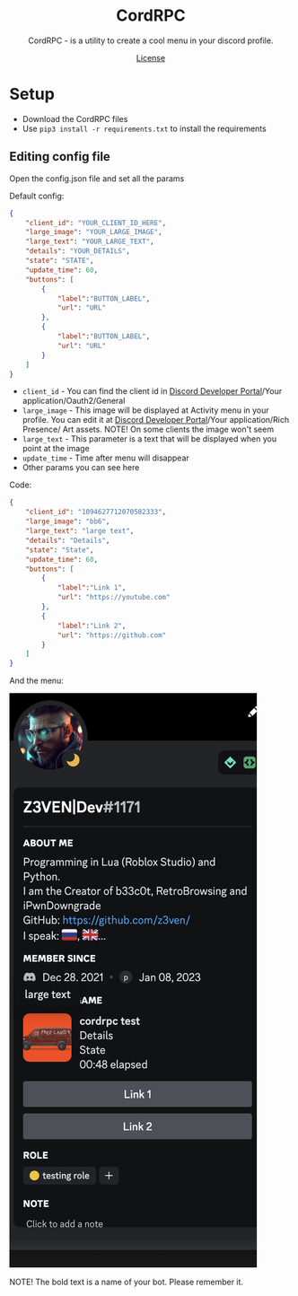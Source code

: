 <h1 align="center">CordRPC</h1>
<p align="center">CordRPC - is a utility to create a cool menu in your discord profile.</p>
<p align="center"><a href="LICENSE">License</a>

# Setup
* Download the CordRPC files
* Use `pip3 install -r requirements.txt` to install the requirements
## Editing config file
Open the config.json file and set all the params

Default config:
```json
{
    "client_id": "YOUR_CLIENT_ID_HERE",
    "large_image": "YOUR_LARGE_IMAGE",
    "large_text": "YOUR_LARGE_TEXT",
    "details": "YOUR_DETAILS",
    "state": "STATE",
    "update_time": 60,
    "buttons": [
        {
            "label":"BUTTON_LABEL",
            "url": "URL"
        },
        {
            "label":"BUTTON_LABEL",
            "url": "URL"
        }
    ]
}
```

* `client_id` - You can find the client id in [Discord Developer Portal](https://discord.com/developers/applications)/Your application/Oauth2/General
* `large_image` - This image will be displayed at Activity menu in your profile. You can edit it at [Discord Developer Portal](https://discord.com/developers/applications)/Your application/Rich Presence/ Art assets. NOTE! On some clients the image won't seem
* `large_text` - This parameter is a text that will be displayed when you point at the image
* `update_time` - Time after menu will disappear
* Other params you can see here


Code:
```json
{
    "client_id": "1094627712070582333",
    "large_image": "bb6",
    "large_text": "large text",
    "details": "Details",
    "state": "State",
    "update_time": 60,
    "buttons": [
        {
            "label":"Link 1",
            "url": "https://youtube.com"
        },
        {
            "label":"Link 2",
            "url": "https://github.com"
        }
    ]
}

```
And the menu:


![Menu](testpic.png)

NOTE! The bold text is a name of your bot. Please remember it. 
